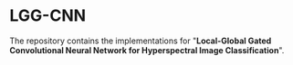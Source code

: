# LGG-CNN
The repository contains the implementations for "**Local-Global Gated Convolutional Neural Network for Hyperspectral Image Classification**". 
